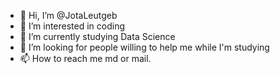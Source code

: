 - 👋 Hi, I’m @JotaLeutgeb
- 👀 I’m interested in coding
- 🌱 I’m currently studying Data Science
- 💞️ I’m looking for people willing to help me while I'm studying
- 📫 How to reach me md or mail.

<!---
JotaLeutgeb/JotaLeutgeb is a ✨ special ✨ repository because its `README.md` (this file) appears on your GitHub profile.
You can click the Preview link to take a look at your changes.
--->
